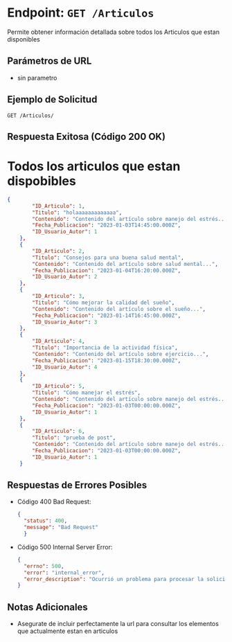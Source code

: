 # Endpoint: `GET /Articulos`

Permite obtener información detallada sobre todos los Articulos que estan disponibles

## Parámetros de URL
- sin parametro 

## Ejemplo de Solicitud
```http
GET /Articulos/
```

## Respuesta Exitosa (Código 200 OK)
# Todos los articulos que estan dispobibles
```json
{
        "ID_Articulo": 1,
        "Titulo": "holaaaaaaaaaaaaa",
        "Contenido": "Contenido del artículo sobre manejo del estrés...",
        "Fecha_Publicacion": "2023-01-03T14:45:00.000Z",
        "ID_Usuario_Autor": 1
    },
    {
        "ID_Articulo": 2,
        "Titulo": "Consejos para una buena salud mental",
        "Contenido": "Contenido del artículo sobre salud mental...",
        "Fecha_Publicacion": "2023-01-04T16:20:00.000Z",
        "ID_Usuario_Autor": 2
    },
    {
        "ID_Articulo": 3,
        "Titulo": "Cómo mejorar la calidad del sueño",
        "Contenido": "Contenido del artículo sobre el sueño...",
        "Fecha_Publicacion": "2023-01-14T16:45:00.000Z",
        "ID_Usuario_Autor": 3
    },
    {
        "ID_Articulo": 4,
        "Titulo": "Importancia de la actividad física",
        "Contenido": "Contenido del artículo sobre ejercicio...",
        "Fecha_Publicacion": "2023-01-15T18:30:00.000Z",
        "ID_Usuario_Autor": 4
    },
    {
        "ID_Articulo": 5,
        "Titulo": "Cómo manejar el estrés",
        "Contenido": "Contenido del artículo sobre manejo del estrés...",
        "Fecha_Publicacion": "2023-01-03T00:00:00.000Z",
        "ID_Usuario_Autor": 1
    },
    {
        "ID_Articulo": 6,
        "Titulo": "prueba de post",
        "Contenido": "Contenido del artículo sobre manejo del estrés...",
        "Fecha_Publicacion": "2023-01-03T00:00:00.000Z",
        "ID_Usuario_Autor": 1
    }
```

## Respuestas de Errores Posibles
- Código 400 Bad Request:

  ```json
  {
    "status": 400,
    "message": "Bad Request"
    }
  ```

- Código 500 Internal Server Error:
  ```json
  {
    "errno": 500,
    "error": "internal_error",
    "error_description": "Ocurrió un problema para procesar la solicitud"
  }
  ``` 

## Notas Adicionales

- Asegurate de incluir perfectamente la url para consultar los elementos que actualmente
estan en articulos
